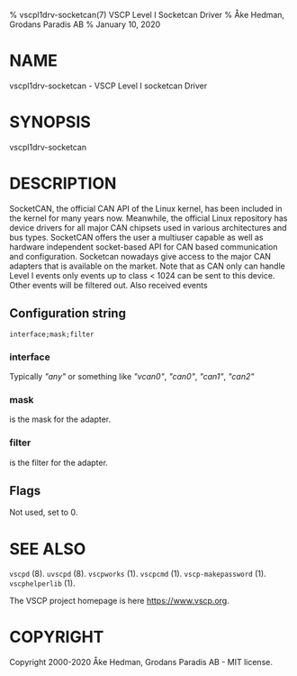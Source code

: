 % vscpl1drv-socketcan(7) VSCP Level I Socketcan Driver
% Åke Hedman, Grodans Paradis AB
% January 10, 2020

# NAME

vscpl1drv-socketcan - VSCP Level I socketcan Driver

# SYNOPSIS

vscpl1drv-socketcan

# DESCRIPTION

SocketCAN, the official CAN API of the Linux kernel, has been included in the kernel for many years now. Meanwhile, the official Linux repository has device drivers for all major CAN chipsets used in various architectures and bus types. SocketCAN offers the user a multiuser capable as well as hardware independent socket-based API for CAN based communication and configuration. Socketcan nowadays give access to the major CAN adapters that is available on the market. Note that as CAN only can handle Level I events only events up to class < 1024 can be sent to this device. Other events will be filtered out. Also received events 

## Configuration string

```
interface;mask;filter
```

### interface
Typically _"any"_ or something like _"vcan0"_, _"can0"_, _"can1"_, _"can2"_

### mask
is the mask for the adapter.

### filter
is the filter for the adapter. 

## Flags

Not used, set to 0.


# SEE ALSO

`vscpd` (8).
`uvscpd` (8).
`vscpworks` (1).
`vscpcmd` (1).
`vscp-makepassword` (1).
`vscphelperlib` (1).

The VSCP project homepage is here <https://www.vscp.org>.

# COPYRIGHT
Copyright 2000-2020 Åke Hedman, Grodans Paradis AB - MIT license.
